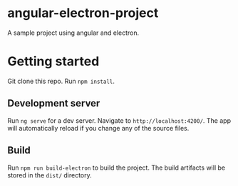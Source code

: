 # angular-electron-project

A sample project using angular and electron.
# Getting started
Git clone this repo.
Run `npm install`.

## Development server

Run `ng serve` for a dev server. Navigate to `http://localhost:4200/`. The app will automatically reload if you change any of the source files.

## Build

Run `npm run build-electron` to build the project. The build artifacts will be stored in the `dist/` directory.
